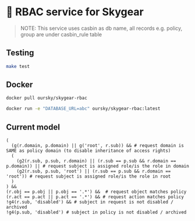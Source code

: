 # :vertical_traffic_light: RBAC service for Skygear

> NOTE: This service uses casbin as db name, all records e.g. policy, group are under casbin_rule table

## Testing

```sh
make test
```

## Docker

```sh
docker pull oursky/skygear-rbac

docker run -e "DATABASE_URL=abc" oursky/skygear-rbac:latest
```

## Current model

```golang
(
  (g(r.domain, p.domain) || g('root', r.sub)) && # request domain is SAME as policy domain (to disable inheritance of access rights)
  (
    (g2(r.sub, p.sub, r.domain) || (r.sub == p.sub && r.domain == p.domain)) || # request subject is assigned role/is the role in domain
    (g2(r.sub, p.sub, 'root') || (r.sub == p.sub && r.domain == 'root')) # request subject is assigned role/is the role in root
  )
) &&
(r.obj == p.obj || p.obj == '.*') &&  # request object matches policy
(r.act == p.act || p.act == '.*') && # request action matches policy
!g4(r.sub, 'disabled') && # subject in request is not disabled / archived
!g4(p.sub, 'disabled') # subject in policy is not disabled / archived
```
